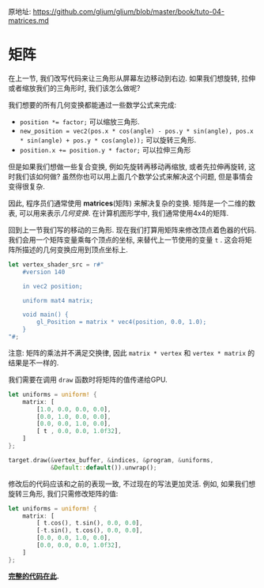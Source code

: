 

原地址: <https://github.com/glium/glium/blob/master/book/tuto-04-matrices.md>

# 矩阵

在上一节, 我们改写代码来让三角形从屏幕左边移动到右边. 如果我们想旋转, 拉伸或者缩放我们的三角形时, 我们该怎么做呢?  

我们想要的所有几何变换都能通过一些数学公式来完成:  

 - `position *= factor;` 可以缩放三角形.  
 - `new_position = vec2(pos.x * cos(angle) - pos.y * sin(angle), pos.x * sin(angle) + pos.y * cos(angle));` 可以旋转三角形.  
 - `position.x += position.y * factor;` 可以拉伸三角形

但是如果我们想做一些复合变换, 例如先旋转再移动再缩放, 或者先拉伸再旋转, 这时我们该如何做? 虽然你也可以用上面几个数学公式来解决这个问题, 但是事情会变得很复杂.  

因此, 程序员们通常使用 **matrices**(矩阵) 来解决复杂的变换. 矩阵是一个二维的数表, 可以用来表示*几何变换*. 在计算机图形学中, 我们通常使用4x4的矩阵.  

回到上一节我们写的移动的三角形. 现在我们打算用矩阵来修改顶点着色器的代码. 我们会用一个矩阵变量乘每个顶点的坐标, 来替代上一节使用的变量 `t` . 这会将矩阵所描述的几何变换应用到顶点坐标上.  

```rust
let vertex_shader_src = r#"
    #version 140

    in vec2 position;

    uniform mat4 matrix;

    void main() {
        gl_Position = matrix * vec4(position, 0.0, 1.0);
    }
"#;
```

注意: 矩阵的乘法并不满足交换律, 因此 `matrix * vertex` 和 `vertex * matrix` 的结果是不一样的.  

我们需要在调用 `draw` 函数时将矩阵的值传递给GPU.  

```rust
let uniforms = uniform! {
    matrix: [
        [1.0, 0.0, 0.0, 0.0],
        [0.0, 1.0, 0.0, 0.0],
        [0.0, 0.0, 1.0, 0.0],
        [ t , 0.0, 0.0, 1.0f32],
    ]
};

target.draw(&vertex_buffer, &indices, &program, &uniforms,
            &Default::default()).unwrap();
```

修改后的代码应该和之前的表现一致, 不过现在的写法更加灵活. 例如, 如果我们想旋转三角形, 我们只需修改矩阵的值:  

```rust
let uniforms = uniform! {
    matrix: [
        [ t.cos(), t.sin(), 0.0, 0.0],
        [-t.sin(), t.cos(), 0.0, 0.0],
        [0.0, 0.0, 1.0, 0.0],
        [0.0, 0.0, 0.0, 1.0f32],
    ]
};
```

**[完整的代码在此](https://github.com/glium/glium/blob/master/examples/tutorial-04.rs).**

